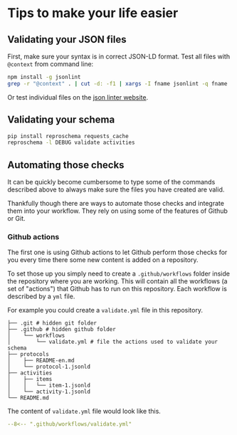 # Tips to make your life easier

## Validating your JSON files

First, make sure your syntax is in correct JSON-LD format.
Test all files with `@context` from command line:

```bash
npm install -g jsonlint
grep -r "@context" . | cut -d: -f1 | xargs -I fname jsonlint -q fname
```

Or test individual files on the [json linter website](https://jsonlint.com/).

## Validating your schema

```bash
pip install reproschema requests_cache
reproschema -l DEBUG validate activities
```

## Automating those checks

It can be quickly become cumbersome to type some of the commands described above
to always make sure the files you have created are valid.

Thankfully though there are ways to automate those checks and integrate them
into your workflow. They rely on using some of the features of Github or Git.

### Github actions

The first one is using Github actions to let Github perform those checks for you
every time there some new content is added on a repository.

To set those up you simply need to create a `.github/workflows` folder inside the repository where you are working.
This will contain all the workflows (a set of "actions") that Github has to run on this repository.
Each workflow is described by a `yml` file.

For example you could create a `validate.yml` file in this repository.

```text
├── .git # hidden git folder
├── .github # hidden github folder
│    └── workflows
│        └── validate.yml # file the actions used to validate your schema
├── protocols
│    ├── README-en.md
│    └── protocol-1.jsonld
├── activities
│    ├── items
│    │   └── item-1.jsonld
│    └── activity-1.jsonld
└── README.md
```

The content of `validate.yml` file would look like this.

```yaml
--8<-- ".github/workflows/validate.yml"
```
